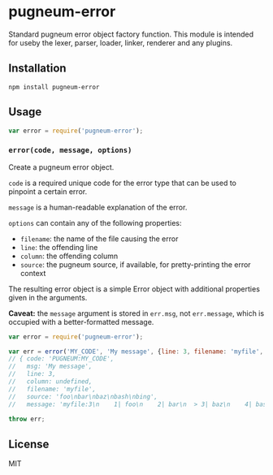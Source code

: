 # pugneum-error

Standard pugneum error object factory function.
This module is intended for useby the lexer, parser,
loader, linker, renderer and any plugins.

## Installation

    npm install pugneum-error

## Usage

```js
var error = require('pugneum-error');
```

### `error(code, message, options)`

Create a pugneum error object.

`code` is a required unique code for the error type that can be used to pinpoint a certain error.

`message` is a human-readable explanation of the error.

`options` can contain any of the following properties:

 - `filename`: the name of the file causing the error
 - `line`: the offending line
 - `column`: the offending column
 - `source`: the pugneum source, if available, for pretty-printing the error context

The resulting error object is a simple Error object with additional properties given in the arguments.

**Caveat:** the `message` argument is stored in `err.msg`, not `err.message`, which is occupied with a better-formatted message.

```js
var error = require('pugneum-error');

var err = error('MY_CODE', 'My message', {line: 3, filename: 'myfile', source: 'foo\nbar\nbaz\nbash\nbing'});
// { code: 'PUGNEUM:MY_CODE',
//   msg: 'My message',
//   line: 3,
//   column: undefined,
//   filename: 'myfile',
//   source: 'foo\nbar\nbaz\nbash\nbing',
//   message: 'myfile:3\n    1| foo\n    2| bar\n  > 3| baz\n    4| bash\n    5| bing\n\nMy message' }

throw err;
```

## License

  MIT
